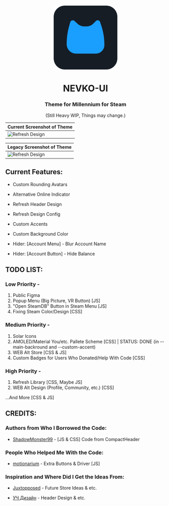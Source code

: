 <p align="center">
    <a href="https://github.com/dotFelixan/NEVKO-UI/">
        <picture>
          <img src="github/logo/newnevkologo.png?raw=true" alt="nevkouilogo" width="200">
        </picture>
    </a>
</p>

<div align="center">

# NEVKO-UI
### Theme for Millennium for Steam

(Still Heavy WIP, Things may change.)

 | Current Screenshot of Theme |
| ------------------- | 
| ![Refresh Design](https://github.com/dotFelixan/NEVKO-UI/blob/main/github/screenshots/rewritescreen1.png?raw=true) |

 | Legacy Screenshot of Theme |
| ------------------- | 
| ![Refresh Design](https://github.com/dotFelixan/NEVKO-UI/blob/main/github/screenshots/newscreenshot3.png?raw=true) |

</div>

## Current Features:

* Custom Rounding Avatars

* Alternative Online Indicator

* Refresh Header Design
* Refresh Design Config

* Custom Accents
* Custom Background Color

* Hider: [Account Menu] - Blur Account Name
* Hider: [Account Button] - Hide Balance
 
## TODO LIST:
### Low Priority -

 1. Public Figma
 2. Popup Menu (Big Picture, VR Button) [JS] 
 3. "Open SteamDB" Button in Steam Menu [JS]
 4. Fixing Steam Color/Design [CSS]

### Medium Priority -

 1. Solar Icons
 2. AMOLED/Material You/etc. Pallete Scheme [CSS] | STATUS: DONE (in --main-backround and --custom-accent)
 3. WEB Alt Store [CSS & JS]
 4. Custom Badges for Users Who Donated/Help With Code [CSS]

### High Priority -

 1. Refresh Library [CSS, Maybe JS]
 2. WEB Alt Design (Profile, Community, etc.) [CSS]
 
...And More [CSS & JS]

## CREDITS:
### Authors from Who I Borrowed the Code:

* [ShadowMonster99](https://github.com/shdwmtr) - [JS & CSS] Code from CompactHeader

### People Who Helped Me With the Code:

* [motionarium](https://github.com/motionarium) - Extra Buttons & Driver [JS]

### Inspiration and Where Did I Get the Ideas From:

* [Juxtopposed](https://youtu.be/cDY2p1CTkPo) - Future Store Ideas & etc.

* [УЧ Дизайн](https://youtu.be/k0YCMI2ntjE) - Header Design & etc.
